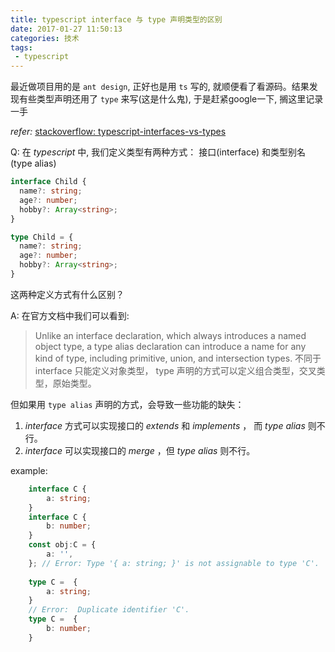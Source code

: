 ```yaml
---
title: typescript interface 与 type 声明类型的区别
date: 2017-01-27 11:50:13
categories: 技术
tags: 
 - typescript
---
```


最近做项目用的是 `ant design`, 正好也是用 `ts` 写的, 就顺便看了看源码。结果发现有些类型声明还用了 `type` 来写(这是什么鬼), 于是赶紧google一下, 搁这里记录一手
<!-- more -->


*refer:* [stackoverflow: typescript-interfaces-vs-types][1]

Q: 在 *typescript* 中, 我们定义类型有两种方式： 接口(interface) 和类型别名(type alias)
```ts
interface Child {
  name?: string;
  age?: number;
  hobby?: Array<string>;
}

type Child = {
  name?: string;
  age?: number;
  hobby?: Array<string>;
}
```
这两种定义方式有什么区别？

A: 在官方文档中我们可以看到: 

> Unlike an interface declaration, which always introduces a named object type, a type alias declaration can introduce a name for any kind of type, including primitive, union, and intersection types.
不同于 interface 只能定义对象类型， type 声明的方式可以定义组合类型，交叉类型，原始类型。


但如果用 `type alias` 声明的方式，会导致一些功能的缺失：

 1.  *interface* 方式可以实现接口的 *extends* 和 *implements* ， 而 *type alias* 则不行。
 2.  *interface* 可以实现接口的 *merge* ，但 *type alias* 则不行。

example:

```ts
    interface C {
        a: string;
    }
    interface C {
        b: number;
    }
    const obj:C = {
        a: '',
    }; // Error: Type '{ a: string; }' is not assignable to type 'C'.  Property 'b' is missing in type '{ a: string; }'.
    
    type C =  {
        a: string;
    }
    // Error:  Duplicate identifier 'C'.
    type C =  {
        b: number;
    }
        
```
 
 
  [1]: https://stackoverflow.com/questions/37233735/typescript-interfaces-vs-types "typescript-interfaces-vs-types"